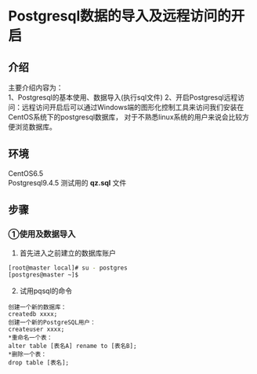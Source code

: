 # Postgresql数据的导入及远程访问的开启
## 介绍
主要介绍内容为：  
1、Postgresql的基本使用、数据导入(执行sql文件)
2、开启Postgresql远程访问：远程访问开启后可以通过Windows端的图形化控制工具来访问我们安装在CentOS系统下的postgresql数据库，
对于不熟悉linux系统的用户来说会比较方便浏览数据库。
## 环境
CentOS6.5  
Postgresql9.4.5
测试用的 **qz.sql** 文件
## 步骤
### ①使用及数据导入
1. 首先进入之前建立的数据库账户
```bash
[root@master local]# su - postgres
[postgres@master ~]$ 
```
2. 试用pqsql的命令
```
创建一个新的数据库： 
createdb xxxx; 
创建一个新的PostgreSQL用户： 
createuser xxxx;  
*重命名一个表： 
alter table [表名A] rename to [表名B]; 
*删除一个表： 
drop table [表名]; 
```
